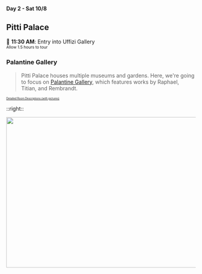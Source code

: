 #### Day 2 - Sat 10/8
## **Pitti Palace**

🏰 **11:30 AM**: Entry into Uffizi Gallery<br>
<span style="font-size:75%">Allow 1.5 hours to tour</span>

### Palantine Gallery

> Pitti Palace houses multiple museums and gardens.  Here, we're going to focus on [Palantine Gallery](https://www.uffizi.it/en/pitti-palace/palatine-gallery), which features works by Raphael, Titian, and Rembrandt.

<span style="font-size:50%">[Detailed Room Descriptions (with pictures)](https://www.palazzo-pitti.net/the-palatine-gallery.html)</span>

::right::

<img src="/palatine-gallery-floor-plan.jpg" height="400" width="800" style="margin:auto"/>
